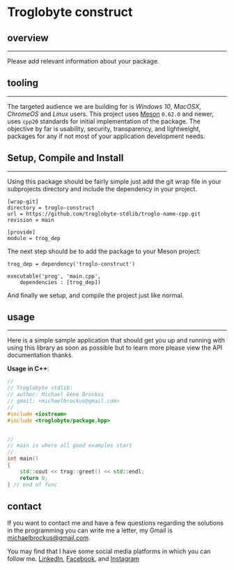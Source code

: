 # Troglobyte construct

## overview

* * *

Please add relevant information about your package.

## tooling

* * *

The targeted audience we are building for is *Windows 10*, *MacOSX*, *ChromeOS*
and *Linux* users. This project uses [Meson](https://mesonbuild.com/) `0.62.0`
and newer, uses `cpp20` standards for initial implementation of the package. The
objective by far is usability, security, transparency, and lightweight, packages
for any if not most of your application development needs.

## Setup, Compile and Install

* * *

Using this package should be fairly simple just add the git wrap file
in your subprojects directory and include the dependency in your project.

```console
[wrap-git]
directory = troglo-construct
url = https://github.com/troglobyte-stdlib/troglo-name-cpp.git
revision = main

[provide]
module = trog_dep
```


The next step should be to add the package to your Meson project:

```meson
trog_dep = dependency('troglo-construct')

executable('prog', 'main.cpp',
    dependencies : [trog_dep])

```

And finally we setup, and compile the project just like normal.

## usage

* * *

Here is a simple sample application that should get you up and
running with using this library as soon as possible but to learn
more please view the API documentation thanks.

**Usage in C++**:

```cpp
//
// Troglobyte stdlib:
// author: Michael Gene Brockus
// gmail: <michaelbrockus@gmail.com>
//
#include <iostream>
#include <troglobyte/package.hpp>


//
// main is where all good examples start
//
int main()
{
    std::cout << trog::greet() << std::endl;
    return 0;
} // end of func

```

## contact

If you want to contact me and have a few questions
regarding the solutions in the programming you can write
me a letter, my Gmail is <michaelbrockus@gmail.com>.

You may find that I have some social media platforms
in which you can follow me. [LinkedIn](https://www.linkedin.com/in/michael-brockus), [Facebook](https://facebook.com/michael.brockus.555), and [Instagram](https://instagram.com/troglobyte_coder/)
